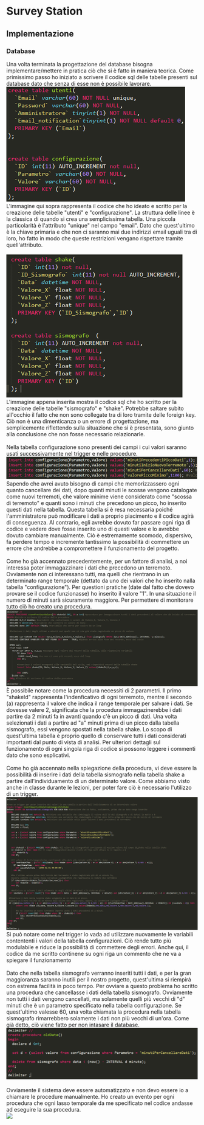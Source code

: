 # Survey Station


## Implementazione

### Database
Una volta terminata la progettazione del database bisogna implementare/mettere in pratica ciò che si è fatto in maniera teorica. Come primissimo passo ho iniziato a scrivere il codice sql delle tabelle presenti sul database dato che senza di esse non è possibile lavorare. 
<br>
<img src="utentiConfigurazione.PNG" />
<br>
L'immagine qui sopra rappresenta il codice che ho ideato e scritto per la creazione delle tabelle "utenti" e "configurazione". La struttura delle linee è la classica di quando si crea una semplicissima tabella. Una piccola particolarità è l'attributo "unique" nel campo "email". Dato che quest'ultimo è la chiave primaria e che non ci saranno mai due indirizzi email uguali tra di loro, ho fatto in modo che queste restrizioni vengano rispettare tramite quell'attributo.
<br>
<br>
<img src="shakeSismografo.PNG" />
<br>
L'immagine appena inserita mostra il codice sql che ho scritto per la creazione delle tabelle "sismografo" e "shake". Potrebbe saltare subito all'occhio il fatto che non sono collegate tra di loro tramite delle foreign key. Ciò non è una dimenticanza o un errore di progettazione, ma semplicemente riflettendo sulla situazione che si è presentata, sono giunto alla conclusione che non fosse necessario relazionarle.
<br>
<br>
Nella tabella configurazione sono presenti dei campi i cui valori saranno usati successivamente nel trigger e nelle procedure. 
<br>
<img src="conf.PNG" />
<br>
Sapendo che avrei avuto bisogno di campi che memorizzassero ogni quanto cancellare dei dati, dopo quanti minuti le scosse vengono catalogate come nuovi terremoti, che valore minime viene considerato come "scossa di terremoto" e quanti sono i minuti che precedono un picco, ho inserito questi dati nella tabella. Questa tabella si è resa necessaria poiché l'amministratore può modificare i dati a proprio piacimento e il codice agirà di conseguenza. Al contrario, egli avrebbe dovuto far passare ogni riga di codice e vedere dove fosse inserito uno di questi valore e lo avrebbe dovuto cambiare manualmente. Ciò è estremamente scomodo, dispersivo, fa perdere tempo e incremente tantissimo la possibilità di commettere un errore che andrebbe a compromettere il funzionamento del progetto.
<br>
<br>
Come ho già accennato precedentemente, per un fattore di analisi, a noi interessa poter immagazzinare i dati che precedono un terremoto. Ovviamente non ci interessano tutti, ma quelli che rientrano in un determinato range temporale (dettato da uno dei valori che ho inserito nalla tabella "configurazione"). Per questioni pratiche (date dal fatto che dovevo provare se il codice funzionasse) ho inserito il valore "1". In una situazione il numero di minuti sarà sicuramente maggiore. 
Per permettere di monitorare tutto ciò ho creato una procedura.
<br>
<img src="pro.PNG" />
<br>
È possibile notare come la procedura necessiti di 2 parametri. Il primo "shakeId" rappresenta l'indenficativo di ogni terremoto, mentre il secondo (a) rappresenta il valore che indica il range temporale per salvare i dati. Se dovesse valere 2, significata che la procedura immagazinerebbe i dati partire da 2 minuti fa in avanti quando c'è un picco di dati. Una volta selezionati i dati a partire ad "a" minuti prima di un picco dalla tabella sismografo, essi vengono spostati nella tabella shake. Lo scopo di quest'ultima tabella è proprio quello di conservare tutti i dati considerati importanti dal punto di vista di analisi. Per ulteriori dettagli sul funzionamento di ogni singola riga di codice si possono leggere i commenti dato che sono esplicativi.
<br>
<br>
Come ho già accennato nella spiegazione della procedura, vi deve essere la possibilità di inserire i dati della tabella sismografo nella tabella shake a partire dall'individuamento di un determinato valore. Come abbiamo visto anche in classe durante le lezioni, per poter fare ciò è necessario l'utilizzo di un trigger.
<br>
<img src="trigger.PNG" />
<br>
Si può notare come nel trigger io vada ad utilizzare nuovamente le variabili contententi i valori della tabella configurazioni. Ciò rende tutto più modulabile e riduce la possibilità di commettere degli errori. Anche qui, il codice da me scritto continene su ogni riga un commento che ne va a spiegare il funzionamento
<br>
<br>
Dato che nella tabella sismografo verranno inseriti tutti i dati, e per la gran maggioranza saranno inutili per il nostro progetto, quest'ultima si riempirà con estrema facilità in poco tempo. Per ovviare a questo problema ho scritto una procedura che cancellasse i dati della tabella sismografo. Ovviamente non tutti i dati vengono cancellati, ma solamente quelli più vecchi di "d" minuti che è un parametro specificato nella tabella configurazione. Se quest'ultimo valesse 60, una volta chiamata la procedura nella tabella sismografo rimarrebbero solamente i dati non più vecchi di un'ora. Come già detto, ciò viene fatto per non intasare il database.
<br>
<img src="cancellare.PNG" />
<br>
<br>
Ovviamente il sistema deve essere automatizzato e non devo essere io a chiamare le procedure manualmente. Ho creato un evento per ogni procedura che ogni lasso temporale da me specificato nel codice andasse ad eseguire la sua procedura.
<br>
<img src="eventoProcedura.PNG" />
<br>
